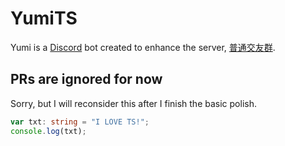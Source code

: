 # YumiTS

Yumi is a [Discord](https://discord.com/) bot created to enhance the server, [普通交友群](https://discord.gg/bmpq6yyfv6).

## PRs are ignored for now

Sorry, but I will reconsider this after I finish the basic polish.

```ts
var txt: string = "I LOVE TS!";
console.log(txt);
```
